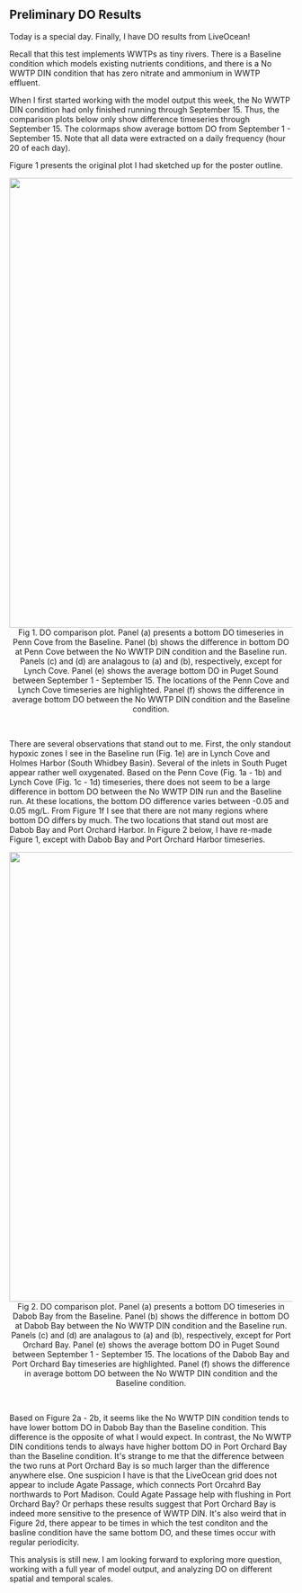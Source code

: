 ## Preliminary DO Results

Today is a special day. Finally, I have DO results from LiveOcean!

Recall that this test implements WWTPs as tiny rivers. There is a Baseline condition which models existing nutrients conditions, and there is a No WWTP DIN condition that has zero nitrate and ammonium in WWTP effluent.

When I first started working with the model output this week, the No WWTP DIN condition had only finished running through September 15. Thus, the comparison plots below only show difference timeseries through September 15. The colormaps show average bottom DO from September 1 - September 15. Note that all data were extracted on a daily frequency (hour 20 of each day).

Figure 1 presents the original plot I had sketched up for the poster outline.

<p style="text-align:center;"><img src="https://github.com/ajleeson/LO_user/assets/15829099/26a79b64-1ec0-403a-a5cb-dd2757e5af23" width="800"/><br>Fig 1. DO comparison plot. Panel (a) presents a bottom DO timeseries in Penn Cove from the Baseline. Panel (b) shows the difference in bottom DO at Penn Cove between the No WWTP DIN condition and the Baseline run. Panels (c) and (d) are analagous to (a) and (b), respectively, except for Lynch Cove. Panel (e) shows the average bottom DO in Puget Sound between September 1 - September 15. The locations of the Penn Cove and Lynch Cove timeseries are highlighted. Panel (f) shows the difference in average bottom DO between the No WWTP DIN condition and the Baseline condition.</p><br>

There are several observations that stand out to me. First, the only standout hypoxic zones I see in the Baseline run (Fig. 1e) are in Lynch Cove and Holmes Harbor (South Whidbey Basin). Several of the inlets in South Puget appear rather well oxygenated. Based on the Penn Cove (Fig. 1a - 1b) and Lynch Cove (Fig. 1c - 1d) timeseries, there does not seem to be a large difference in bottom DO between the No WWTP DIN run and the Baseline run. At these locations, the bottom DO difference varies between -0.05 and 0.05 mg/L. From Figure 1f I see that there are not many regions where bottom DO differs by much. The two locations that stand out most are Dabob Bay and Port Orchard Harbor. In Figure 2 below, I have re-made Figure 1, except with Dabob Bay and Port Orchard Harbor timeseries.

<p style="text-align:center;"><img src="https://github.com/ajleeson/LO_user/assets/15829099/31b8572f-6f0f-4fcb-bd95-df3fe9e31ea6" width="800"/><br>Fig 2. DO comparison plot. Panel (a) presents a bottom DO timeseries in Dabob Bay from the Baseline. Panel (b) shows the difference in bottom DO at Dabob Bay between the No WWTP DIN condition and the Baseline run. Panels (c) and (d) are analagous to (a) and (b), respectively, except for Port Orchard Bay. Panel (e) shows the average bottom DO in Puget Sound between September 1 - September 15. The locations of the Dabob Bay and Port Orchard Bay timeseries are highlighted. Panel (f) shows the difference in average bottom DO between the No WWTP DIN condition and the Baseline condition.</p><br>

Based on Figure 2a - 2b, it seems like the No WWTP DIN condition tends to have lower bottom DO in Dabob Bay than the Baseline condition. This difference is the opposite of what I would expect. In contrast, the No WWTP DIN conditions tends to always have higher bottom DO in Port Orchard Bay than the Baseline condition. It's strange to me that the difference between the two runs at Port Orchard Bay is so much larger than the difference anywhere else. One suspicion I have is that the LiveOcean grid does not appear to include Agate Passage, which connects Port Orcahrd Bay northwards to Port Madison. Could Agate Passage help with flushing in Port Orchard Bay? Or perhaps these results suggest that Port Orchard Bay is indeed more sensitive to the presence of WWTP DIN. It's also weird that in Figure 2d, there appear to be times in which the test conditon and the basline condition have the same bottom DO, and these times occur with regular periodicity.

This analysis is still new. I am looking forward to exploring more question, working with a full year of model output, and analyzing DO on different spatial and temporal scales.